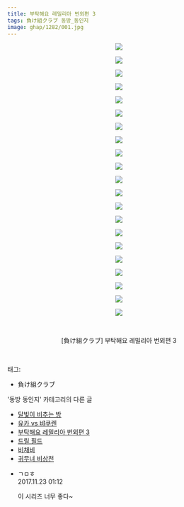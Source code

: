 ```yaml
---
title: 부탁해요 레밀리아 번외편 3
tags: 負け組クラブ 동방_동인지
image: ghap/1282/001.jpg
---
```

<div class="article">
<p style="text-align: center; clear: none; float: none;"><img src="{{ site.nasurl }}/ghap/1282/001.jpg"/></p>
<p style="text-align: center; clear: none; float: none;"><img src="{{ site.nasurl }}/ghap/1282/002.jpg"/></p>
<p style="text-align: center; clear: none; float: none;"><img src="{{ site.nasurl }}/ghap/1282/003.jpg"/></p>
<p style="text-align: center; clear: none; float: none;"><img src="{{ site.nasurl }}/ghap/1282/004.jpg"/></p>
<p style="text-align: center; clear: none; float: none;"><img src="{{ site.nasurl }}/ghap/1282/005.jpg"/></p>
<p style="text-align: center; clear: none; float: none;"><img src="{{ site.nasurl }}/ghap/1282/006.jpg"/></p>
<p style="text-align: center; clear: none; float: none;"><img src="{{ site.nasurl }}/ghap/1282/007.jpg"/></p>
<p style="text-align: center; clear: none; float: none;"><img src="{{ site.nasurl }}/ghap/1282/008.jpg"/></p>
<p style="text-align: center; clear: none; float: none;"><img src="{{ site.nasurl }}/ghap/1282/009.jpg"/></p>
<p style="text-align: center; clear: none; float: none;"><img src="{{ site.nasurl }}/ghap/1282/010.jpg"/></p>
<p style="text-align: center; clear: none; float: none;"><img src="{{ site.nasurl }}/ghap/1282/011.jpg"/></p>
<p style="text-align: center; clear: none; float: none;"><img src="{{ site.nasurl }}/ghap/1282/012.jpg"/></p>
<p style="text-align: center; clear: none; float: none;"><img src="{{ site.nasurl }}/ghap/1282/013.jpg"/></p>
<p style="text-align: center; clear: none; float: none;"><img src="{{ site.nasurl }}/ghap/1282/014.jpg"/></p>
<p style="text-align: center; clear: none; float: none;"><img src="{{ site.nasurl }}/ghap/1282/015.jpg"/></p>
<p style="text-align: center; clear: none; float: none;"><img src="{{ site.nasurl }}/ghap/1282/016.jpg"/></p>
<p style="text-align: center; clear: none; float: none;"><img src="{{ site.nasurl }}/ghap/1282/017.jpg"/></p>
<p style="text-align: center; clear: none; float: none;"><img src="{{ site.nasurl }}/ghap/1282/018.jpg"/></p>
<p style="text-align: center; clear: none; float: none;"><img src="{{ site.nasurl }}/ghap/1282/019.jpg"/></p>
<p style="text-align: center; clear: none; float: none;"><img src="{{ site.nasurl }}/ghap/1282/020.jpg"/></p>
<p style="text-align: center; clear: none; float: none;"><img src="{{ site.nasurl }}/ghap/1282/021.jpg"/></p>
<p style="text-align: center; clear: none; float: none;"><br/></p>
<p style="text-align: center; clear: none; float: none;">[負け組クラブ] 부탁해요 레밀리아 번외편 3</p>
<p><br/></p>
</div><div class="tagTrail">
<p>태그: </p>
<ul>
<li>負け組クラブ</li>
</ul>
</div><div class="another">
<p>'동방 동인지' 카테고리의 다른 글</p>
<ul>
<li><a href="/2016-08-01-ghap_1284">달빛이 비추는 방</a></li>
<li><a href="/2016-08-01-ghap_1283">유카 vs 뱌쿠렌</a></li>
<li><a href="/2016-08-01-ghap_1282">부탁해요 레밀리아 번외편 3</a></li>
<li><a href="/2016-08-01-ghap_1281">드릴 필드</a></li>
<li><a href="/2016-07-31-ghap_1280">비채비</a></li>
<li><a href="/2016-07-31-ghap_1279">귀무녀 비상천</a></li>
</ul>
</div><div class="cb_module cb_fluid">
<div class="cb_wrt cb_profile">
<div class="comment">
<ul>
<li class="cb_thumb_off" id="comment15135641">
<div class="cb_comment_area">
<div class="cb_info_area">
<div class="cb_section">
<span class="cb_nick_name">ㄱㅁㅎ</span>
</div>
<div class="cb_section">
<span class="cb_date">2017.11.23 01:12 </span>
</div>
</div>
<div class="cb_dsc_comment">
<p class="cb_dsc">
											이 시리즈 너무 좋다~
										</p>
</div>
</div></li>
</ul>
</div>
</div><!-- commentList close -->
</div>